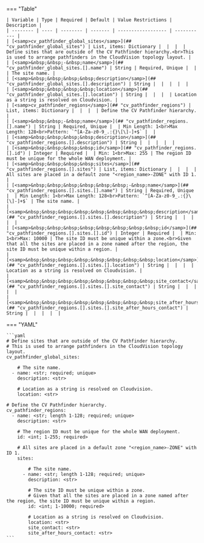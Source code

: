 <!--
  ~ Copyright (c) 2024 Arista Networks, Inc.
  ~ Use of this source code is governed by the Apache License 2.0
  ~ that can be found in the LICENSE file.
  -->
=== "Table"

    | Variable | Type | Required | Default | Value Restrictions | Description |
    | -------- | ---- | -------- | ------- | ------------------ | ----------- |
    | [<samp>cv_pathfinder_global_sites</samp>](## "cv_pathfinder_global_sites") | List, items: Dictionary |  |  |  | Define sites that are outside of the CV Pathfinder hierarchy.<br>This is used to arrange pathfinders in the CloudVision topology layout. |
    | [<samp>&nbsp;&nbsp;-&nbsp;name</samp>](## "cv_pathfinder_global_sites.[].name") | String | Required, Unique |  |  | The site name. |
    | [<samp>&nbsp;&nbsp;&nbsp;&nbsp;description</samp>](## "cv_pathfinder_global_sites.[].description") | String |  |  |  |  |
    | [<samp>&nbsp;&nbsp;&nbsp;&nbsp;location</samp>](## "cv_pathfinder_global_sites.[].location") | String |  |  |  | Location as a string is resolved on Cloudvision. |
    | [<samp>cv_pathfinder_regions</samp>](## "cv_pathfinder_regions") | List, items: Dictionary |  |  |  | Define the CV Pathfinder hierarchy. |
    | [<samp>&nbsp;&nbsp;-&nbsp;name</samp>](## "cv_pathfinder_regions.[].name") | String | Required, Unique |  | Min Length: 1<br>Max Length: 128<br>Pattern: `^[A-Za-z0-9_.:{}\[\]-]+$` |  |
    | [<samp>&nbsp;&nbsp;&nbsp;&nbsp;description</samp>](## "cv_pathfinder_regions.[].description") | String |  |  |  |  |
    | [<samp>&nbsp;&nbsp;&nbsp;&nbsp;id</samp>](## "cv_pathfinder_regions.[].id") | Integer | Required |  | Min: 1<br>Max: 255 | The region ID must be unique for the whole WAN deployment. |
    | [<samp>&nbsp;&nbsp;&nbsp;&nbsp;sites</samp>](## "cv_pathfinder_regions.[].sites") | List, items: Dictionary |  |  |  | All sites are placed in a default zone "<region_name>-ZONE" with ID 1. |
    | [<samp>&nbsp;&nbsp;&nbsp;&nbsp;&nbsp;&nbsp;-&nbsp;name</samp>](## "cv_pathfinder_regions.[].sites.[].name") | String | Required, Unique |  | Min Length: 1<br>Max Length: 128<br>Pattern: `^[A-Za-z0-9_.:{}\[\]-]+$` | The site name. |
    | [<samp>&nbsp;&nbsp;&nbsp;&nbsp;&nbsp;&nbsp;&nbsp;&nbsp;description</samp>](## "cv_pathfinder_regions.[].sites.[].description") | String |  |  |  |  |
    | [<samp>&nbsp;&nbsp;&nbsp;&nbsp;&nbsp;&nbsp;&nbsp;&nbsp;id</samp>](## "cv_pathfinder_regions.[].sites.[].id") | Integer | Required |  | Min: 1<br>Max: 10000 | The site ID must be unique within a zone.<br>Given that all the sites are placed in a zone named after the region, the site ID must be unique within a region. |
    | [<samp>&nbsp;&nbsp;&nbsp;&nbsp;&nbsp;&nbsp;&nbsp;&nbsp;location</samp>](## "cv_pathfinder_regions.[].sites.[].location") | String |  |  |  | Location as a string is resolved on Cloudvision. |
    | [<samp>&nbsp;&nbsp;&nbsp;&nbsp;&nbsp;&nbsp;&nbsp;&nbsp;site_contact</samp>](## "cv_pathfinder_regions.[].sites.[].site_contact") | String |  |  |  |  |
    | [<samp>&nbsp;&nbsp;&nbsp;&nbsp;&nbsp;&nbsp;&nbsp;&nbsp;site_after_hours_contact</samp>](## "cv_pathfinder_regions.[].sites.[].site_after_hours_contact") | String |  |  |  |  |

=== "YAML"

    ```yaml
    # Define sites that are outside of the CV Pathfinder hierarchy.
    # This is used to arrange pathfinders in the CloudVision topology layout.
    cv_pathfinder_global_sites:

        # The site name.
      - name: <str; required; unique>
        description: <str>

        # Location as a string is resolved on Cloudvision.
        location: <str>

    # Define the CV Pathfinder hierarchy.
    cv_pathfinder_regions:
      - name: <str; length 1-128; required; unique>
        description: <str>

        # The region ID must be unique for the whole WAN deployment.
        id: <int; 1-255; required>

        # All sites are placed in a default zone "<region_name>-ZONE" with ID 1.
        sites:

            # The site name.
          - name: <str; length 1-128; required; unique>
            description: <str>

            # The site ID must be unique within a zone.
            # Given that all the sites are placed in a zone named after the region, the site ID must be unique within a region.
            id: <int; 1-10000; required>

            # Location as a string is resolved on Cloudvision.
            location: <str>
            site_contact: <str>
            site_after_hours_contact: <str>
    ```
